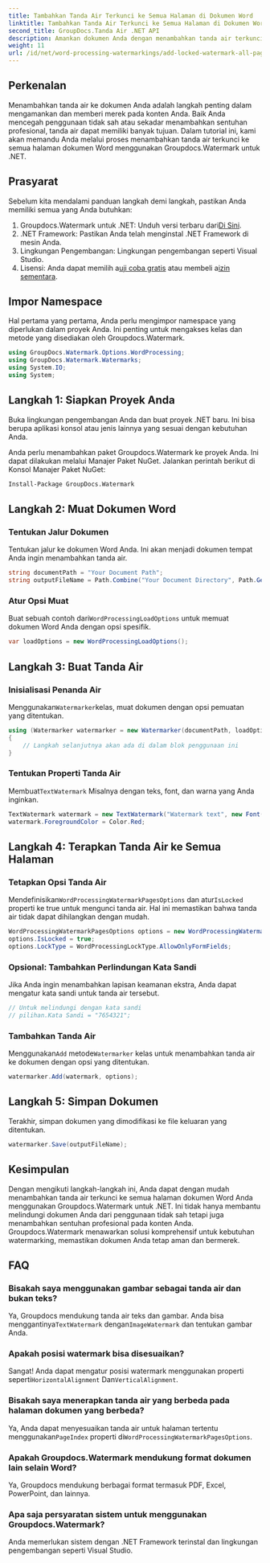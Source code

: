 ```yaml
---
title: Tambahkan Tanda Air Terkunci ke Semua Halaman di Dokumen Word
linktitle: Tambahkan Tanda Air Terkunci ke Semua Halaman di Dokumen Word
second_title: GroupDocs.Tanda Air .NET API
description: Amankan dokumen Anda dengan menambahkan tanda air terkunci menggunakan Groupdocs.Watermark untuk .NET. Ikuti panduan langkah demi langkah kami untuk kemudahan penerapan.
weight: 11
url: /id/net/word-processing-watermarkings/add-locked-watermark-all-pages-word-docs/
---
```

## Perkenalan
Menambahkan tanda air ke dokumen Anda adalah langkah penting dalam mengamankan dan memberi merek pada konten Anda. Baik Anda mencegah penggunaan tidak sah atau sekadar menambahkan sentuhan profesional, tanda air dapat memiliki banyak tujuan. Dalam tutorial ini, kami akan memandu Anda melalui proses menambahkan tanda air terkunci ke semua halaman dokumen Word menggunakan Groupdocs.Watermark untuk .NET.
## Prasyarat
Sebelum kita mendalami panduan langkah demi langkah, pastikan Anda memiliki semua yang Anda butuhkan:
1. Groupdocs.Watermark untuk .NET: Unduh versi terbaru dari[Di Sini](https://releases.groupdocs.com/Watermark/net/).
2. .NET Framework: Pastikan Anda telah menginstal .NET Framework di mesin Anda.
3. Lingkungan Pengembangan: Lingkungan pengembangan seperti Visual Studio.
4.  Lisensi: Anda dapat memilih a[uji coba gratis](https://releases.groupdocs.com/) atau membeli a[izin sementara](https://purchase.groupdocs.com/temporary-license/).
## Impor Namespace
Hal pertama yang pertama, Anda perlu mengimpor namespace yang diperlukan dalam proyek Anda. Ini penting untuk mengakses kelas dan metode yang disediakan oleh Groupdocs.Watermark.
```csharp
using GroupDocs.Watermark.Options.WordProcessing;
using GroupDocs.Watermark.Watermarks;
using System.IO;
using System;
```
## Langkah 1: Siapkan Proyek Anda

Buka lingkungan pengembangan Anda dan buat proyek .NET baru. Ini bisa berupa aplikasi konsol atau jenis lainnya yang sesuai dengan kebutuhan Anda.

Anda perlu menambahkan paket Groupdocs.Watermark ke proyek Anda. Ini dapat dilakukan melalui Manajer Paket NuGet. Jalankan perintah berikut di Konsol Manajer Paket NuGet:
```sh
Install-Package GroupDocs.Watermark
```
## Langkah 2: Muat Dokumen Word
### Tentukan Jalur Dokumen
Tentukan jalur ke dokumen Word Anda. Ini akan menjadi dokumen tempat Anda ingin menambahkan tanda air.
```csharp
string documentPath = "Your Document Path";
string outputFileName = Path.Combine("Your Document Directory", Path.GetFileName(documentPath));
```
### Atur Opsi Muat
 Buat sebuah contoh dari`WordProcessingLoadOptions` untuk memuat dokumen Word Anda dengan opsi spesifik.
```csharp
var loadOptions = new WordProcessingLoadOptions();
```
## Langkah 3: Buat Tanda Air
### Inisialisasi Penanda Air
 Menggunakan`Watermarker`kelas, muat dokumen dengan opsi pemuatan yang ditentukan.
```csharp
using (Watermarker watermarker = new Watermarker(documentPath, loadOptions))
{
    // Langkah selanjutnya akan ada di dalam blok penggunaan ini
}
```
### Tentukan Properti Tanda Air
 Membuat`TextWatermark` Misalnya dengan teks, font, dan warna yang Anda inginkan.
```csharp
TextWatermark watermark = new TextWatermark("Watermark text", new Font("Arial", 19));
watermark.ForegroundColor = Color.Red;
```
## Langkah 4: Terapkan Tanda Air ke Semua Halaman
### Tetapkan Opsi Tanda Air
 Mendefinisikan`WordProcessingWatermarkPagesOptions` dan atur`IsLocked` properti ke true untuk mengunci tanda air. Hal ini memastikan bahwa tanda air tidak dapat dihilangkan dengan mudah.
```csharp
WordProcessingWatermarkPagesOptions options = new WordProcessingWatermarkPagesOptions();
options.IsLocked = true;
options.LockType = WordProcessingLockType.AllowOnlyFormFields;
```
### Opsional: Tambahkan Perlindungan Kata Sandi
Jika Anda ingin menambahkan lapisan keamanan ekstra, Anda dapat mengatur kata sandi untuk tanda air tersebut.
```csharp
// Untuk melindungi dengan kata sandi
// pilihan.Kata Sandi = "7654321";
```
### Tambahkan Tanda Air
 Menggunakan`Add` metode`Watermarker` kelas untuk menambahkan tanda air ke dokumen dengan opsi yang ditentukan.
```csharp
watermarker.Add(watermark, options);
```
## Langkah 5: Simpan Dokumen
Terakhir, simpan dokumen yang dimodifikasi ke file keluaran yang ditentukan.
```csharp
watermarker.Save(outputFileName);
```

## Kesimpulan
Dengan mengikuti langkah-langkah ini, Anda dapat dengan mudah menambahkan tanda air terkunci ke semua halaman dokumen Word Anda menggunakan Groupdocs.Watermark untuk .NET. Ini tidak hanya membantu melindungi dokumen Anda dari penggunaan tidak sah tetapi juga menambahkan sentuhan profesional pada konten Anda. Groupdocs.Watermark menawarkan solusi komprehensif untuk kebutuhan watermarking, memastikan dokumen Anda tetap aman dan bermerek.
## FAQ
### Bisakah saya menggunakan gambar sebagai tanda air dan bukan teks?
 Ya, Groupdocs mendukung tanda air teks dan gambar. Anda bisa menggantinya`TextWatermark` dengan`ImageWatermark` dan tentukan gambar Anda.
### Apakah posisi watermark bisa disesuaikan?
 Sangat! Anda dapat mengatur posisi watermark menggunakan properti seperti`HorizontalAlignment` Dan`VerticalAlignment`.
### Bisakah saya menerapkan tanda air yang berbeda pada halaman dokumen yang berbeda?
 Ya, Anda dapat menyesuaikan tanda air untuk halaman tertentu menggunakan`PageIndex` properti di`WordProcessingWatermarkPagesOptions`.
### Apakah Groupdocs.Watermark mendukung format dokumen lain selain Word?
Ya, Groupdocs mendukung berbagai format termasuk PDF, Excel, PowerPoint, dan lainnya.
### Apa saja persyaratan sistem untuk menggunakan Groupdocs.Watermark?
Anda memerlukan sistem dengan .NET Framework terinstal dan lingkungan pengembangan seperti Visual Studio.